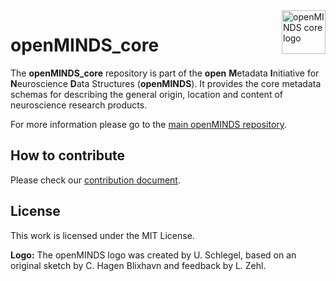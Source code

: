<picture>
  <source media="(prefers-color-scheme: dark)" srcset="https://github.com/HumanBrainProject/openMINDS_core/blob/v3/img/dark_openMINDS-core-logo.png">
  <source media="(prefers-color-scheme: light)" srcset="https://github.com/HumanBrainProject/openMINDS_core/blob/v3/img/light_openMINDS-core-logo.png">
  <img alt="openMINDS core logo" src="https://github.com/HumanBrainProject/openMINDS_core/blob/v3/img/light_openMINDS-core-logo.png"  title="openMINDS core" align="right" height="70">
</picture>


# openMINDS_core

The **openMINDS_core** repository is part of the **open** **M**etadata **I**nitiative for **N**euroscience **D**ata Structures (**openMINDS**). It provides the core metadata schemas for describing the general origin, location and content of neuroscience research products.

For more information please go to the [main openMINDS repository](https://github.com/HumanBrainProject/openMINDS).

## How to contribute
Please check our [contribution document](https://github.com/HumanBrainProject/openMINDS/blob/main/CONTRIBUTING.md).

## License
This work is licensed under the MIT License.

**Logo:** The openMINDS logo was created by U. Schlegel, based on an original sketch by C. Hagen Blixhavn and feedback by L. Zehl.
